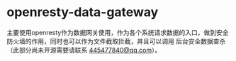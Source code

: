 # openresty-data-gateway

主要使用openresty作为数据网关使用，作为各个系统请求数据的入口，做到安全防火墙的作用，同时也可以作为文件截取拦截，并且可以调用
后台安全数据查杀（此部分尚未开源需要请联系 445477840@qq.com）。
